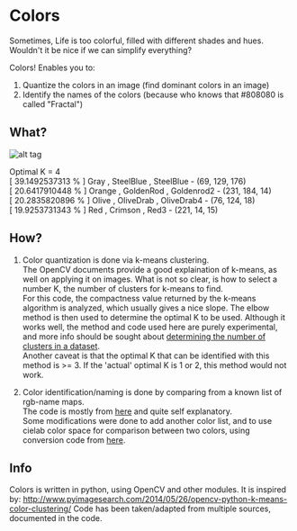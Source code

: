 # Colors
Sometimes, Life is too colorful, filled with different shades and hues. <br>
Wouldn't it be nice if we can simplify everything?

Colors! Enables you to: <br>
1. Quantize the colors in an image (find dominant colors in an image)<br>
2. Identify the names of the colors (because who knows that #808080 is called "Fractal")<br>

## What?

![alt tag](https://dl.dropboxusercontent.com/u/85089697/Colors/balls.png)

Optimal K = 4 <br>
[ 39.1492537313 % ] Gray , SteelBlue , SteelBlue  -  (69, 129, 176)     <br>
[ 20.6417910448 % ] Orange , GoldenRod , Goldenrod2  -  (231, 184, 14)  <br>
[ 20.2835820896 % ] Olive , OliveDrab , OliveDrab4  -  (76, 124, 18)    <br>
[ 19.9253731343 % ] Red , Crimson , Red3  -  (221, 14, 15)              <br>

## How?

1. Color quantization is done via k-means clustering.<br>
The OpenCV documents provide a good explaination of k-means, as well on applying it on images.
What is not so clear, is how to select a number K, the number of clusters for k-means to find.<br>
For this code, the compactness value returned by the k-means algorithm is analyzed, which usually gives a nice slope.
The elbow method is then used to determine the optimal K to be used.
Although it works well, the method and code used here are purely experimental,
and more info should be sought about [determining the number of clusters in a dataset](http://en.wikipedia.org/wiki/Determining_the_number_of_clusters_in_a_data_set).<br>
Another caveat is that the optimal K that can be identified with this method is >= 3. If the 'actual' optimal K is 1 or 2, this method would not work.


2. Color identification/naming is done by comparing from a known list of rgb-name maps.<br>
The code is mostly from [here](https://gist.github.com/jdiscar/9144764) and quite self explanatory.<br>
Some modifications were done to add another color list, and to use cielab color space for comparison between two colors,
using conversion code from [here](http://www.cse.unr.edu/~quiroz/index.php?option=code).



## Info
Colors is written in python, using OpenCV and other modules.
It is inspired by: http://www.pyimagesearch.com/2014/05/26/opencv-python-k-means-color-clustering/
Code has been taken/adapted from multiple sources, documented in the code.
